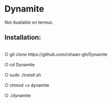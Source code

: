 # Dynamite
Not Available on termux. 
## Installation:
<br />
○ git clone https://github.com/rohaan-gh/Dynamite
<br />
<br />
○ cd Dynamite
<br />
<br /> 
○ sudo ./install.sh
<br /> 
<br />
○ chmod +x dynamite
<br />
<br />
○ ./dynamite
